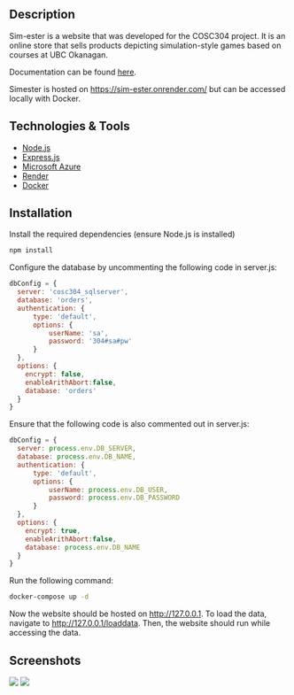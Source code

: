 ## Description
Sim-ester is a website that was developed for the COSC304 project. It is an online store that sells products depicting simulation-style games based on courses at UBC Okanagan.

Documentation can be found [here](https://rheiley.github.io/simester-documentation/documentation.pdf).

Simester is hosted on https://sim-ester.onrender.com/ but can be accessed locally with Docker.

## Technologies & Tools
- [Node.js](https://nodejs.org/en)
- [Express.js](https://expressjs.com/)
- [Microsoft Azure](https://azure.microsoft.com/en-ca)
- [Render](https://render.com/)
- [Docker](https://www.docker.com/)

## Installation
Install the required dependencies (ensure Node.js is installed)
```bash
npm install
```

Configure the database by uncommenting the following code in server.js:
```Javascript
dbConfig = {    
  server: 'cosc304_sqlserver',
  database: 'orders',
  authentication: {
      type: 'default',
      options: {
          userName: 'sa', 
          password: '304#sa#pw'
      }
  },   
  options: {      
    encrypt: false,      
    enableArithAbort:false,
    database: 'orders'
  }
}
```
Ensure that the following code is also commented out in server.js:
```Javascript
dbConfig = {    
  server: process.env.DB_SERVER,
  database: process.env.DB_NAME,
  authentication: {
      type: 'default',
      options: {
          userName: process.env.DB_USER, 
          password: process.env.DB_PASSWORD
      }
  },   
  options: {      
    encrypt: true,      
    enableArithAbort:false,
    database: process.env.DB_NAME
  }
}
```

Run the following command:
```bash
docker-compose up -d
```

Now the website should be hosted on http://127.0.0.1. To load the data, navigate to http://127.0.0.1/loaddata. Then, the website should run while accessing the data.





## Screenshots
![](src/screenshots/01.png)
![](src/screenshots/02.png)
